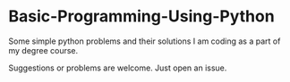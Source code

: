 # Basic-Programming-Using-Python

Some simple python problems and their solutions I am coding as a part of my degree course.

Suggestions or problems are welcome. Just open an issue.
